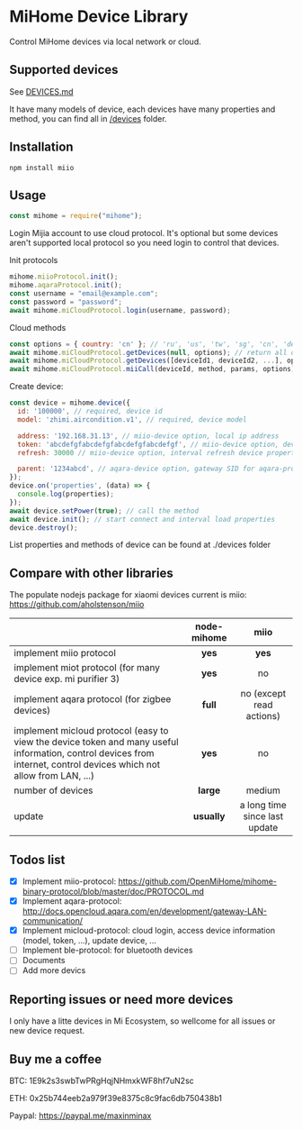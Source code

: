 # MiHome Device Library

Control MiHome devices via local network or cloud.

## Supported devices

See [DEVICES.md](DEVICES.md)

It have many models of device, each devices have many properties and method, you can find all in [/devices](/devices) folder.

## Installation

```
npm install miio
```

## Usage

```javascript
const mihome = require("mihome");
```

Login Mijia account to use cloud protocol. It's optional but some devices aren't supported local protocol so you need login to control that devices.

Init protocols

```javascript
mihome.miioProtocol.init();
mihome.aqaraProtocol.init();
const username = "email@example.com";
const password = "password";
await mihome.miCloudProtocol.login(username, password);
```

Cloud methods

```javascript
const options = { country: 'cn' }; // 'ru', 'us', 'tw', 'sg', 'cn', 'de' (Default: 'cn')
await mihome.miCloudProtocol.getDevices(null, options); // return all devices from your acount with all information (deviceId, token, model ...) to create device in the next step
await mihome.miCloudProtocol.getDevices([deviceId1, deviceId2, ...], options); // get devices information from list ids
await mihome.miCloudProtocol.miiCall(deviceId, method, params, options); // call miio method with params via cloud protocol
```

Create device:

```javascript
const device = mihome.device({
  id: '100000', // required, device id
  model: 'zhimi.aircondition.v1', // required, device model

  address: '192.168.31.13', // miio-device option, local ip address
  token: 'abcdefgfabcdefgfabcdefgfabcdefgf', // miio-device option, device token
  refresh: 30000 // miio-device option, interval refresh device properties in ms

  parent: '1234abcd', // aqara-device option, gateway SID for aqara-protocol device
});
device.on('properties', (data) => {
  console.log(properties);
});
await device.setPower(true); // call the method
await device.init(); // start connect and interval load properties
device.destroy();
```

List properties and methods of device can be found at ./devices folder

## Compare with other libraries

The populate nodejs package for xiaomi devices current is miio: https://github.com/aholstenson/miio

|                                                                                                                                                                      | node-mihome |             miio              |
| :------------------------------------------------------------------------------------------------------------------------------------------------------------------- | :---------: | :---------------------------: |
| implement miio protocol                                                                                                                                              |   **yes**   |            **yes**            |
| implement miot protocol (for many device exp. mi purifier 3)                                                                                                         |   **yes**   |              no               |
| implement aqara protocol (for zigbee devices)                                                                                                                        |  **full**   |   no (except read actions)    |
| implement micloud protocol (easy to view the device token and many useful information, control devices from internet, control devices which not allow from LAN, ...) |   **yes**   |              no               |
| number of devices                                                                                                                                                    |  **large**  |            medium             |
| update                                                                                                                                                               | **usually** | a long time since last update |

## Todos list

- [x] Implement miio-protocol: https://github.com/OpenMiHome/mihome-binary-protocol/blob/master/doc/PROTOCOL.md
- [x] Implement aqara-protocol: http://docs.opencloud.aqara.com/en/development/gateway-LAN-communication/
- [x] Implement micloud-protocol: cloud login, access device information (model, token, ...), update device, ...
- [ ] Implement ble-protocol: for bluetooth devices
- [ ] Documents
- [ ] Add more devics

## Reporting issues or need more devices

I only have a litte devices in Mi Ecosystem, so wellcome for all issues or new device request.

## Buy me a coffee

BTC: 1E9k2s3swbTwPRgHqjNHmxkWF8hf7uN2sc

ETH: 0x25b744eeb2a979f39e8375c8c9fac6db750438b1

Paypal: https://paypal.me/maxinminax

